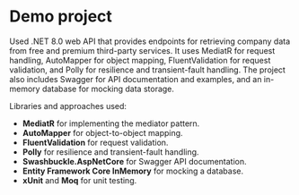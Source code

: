 # Demo project
Used .NET 8.0 web API that provides endpoints for retrieving company data from free and premium third-party services. 
It uses MediatR for request handling, AutoMapper for object mapping, FluentValidation for request validation, and Polly for resilience and transient-fault handling.
The project also includes Swagger for API documentation and examples, and an in-memory database for mocking data storage.

Libraries and approaches used:

- **MediatR** for implementing the mediator pattern.
- **AutoMapper** for object-to-object mapping.
- **FluentValidation** for request validation.
- **Polly** for resilience and transient-fault handling.
- **Swashbuckle.AspNetCore** for Swagger API documentation.
- **Entity Framework Core InMemory** for mocking a database.
- **xUnit** and **Moq** for unit testing.
